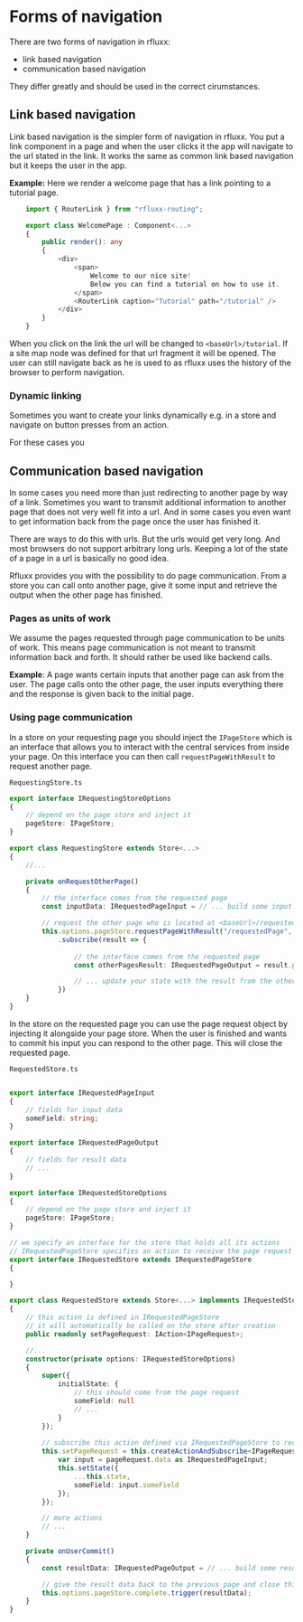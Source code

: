 # Forms of navigation

There are two forms of navigation in rfluxx:

- link based navigation
- communication based navigation

They differ greatly and should be used in the correct cirumstances.

## Link based navigation

Link based navigation is the simpler form of navigation in rfluxx. You put a link component in a page and when the user clicks it the app will navigate to the url stated in the link. It works the same as common link based navigation but it keeps the user in the app.

__Example:__
Here we render a welcome page that has a link pointing to a tutorial page.

```typescript
    import { RouterLink } from "rfluxx-routing";

    export class WelcomePage : Component<...>
    {
        public render(): any 
        {
            <div>
                <span>
                    Welcome to our nice site!
                    Below you can find a tutorial on how to use it.
                </span>
                <RouterLink caption="Tutorial" path="/tutorial" />
            </div>
        }
    }
```

When you click on the link the url will be changed to `<baseUrl>/tutorial`. If a site map node was defined for that url fragment it will be opened. The user can still navigate back as he is used to as rfluxx uses the history of the browser to perform navigation.

### Dynamic linking

Sometimes you want to create your links dynamically e.g. in a store and navigate on button presses from an action.

For these cases you

## Communication based navigation

In some cases you need more than just redirecting to another page by way of a link. Sometimes you want to transmit additional information to another page that does not very well fit into a url. And in some cases you even want to get information back from the page once the user has finished it. 

There are ways to do this with urls. But the urls would get very long. And most browsers do not support arbitrary long urls. Keeping a lot of the state of a page in a url is basically no good idea.

Rfluxx provides you with the possibility to do page communication. From a store you can call onto another page, give it some input and retrieve the output when the other page has finished. 

### Pages as units of work

We assume the pages requested through page communication to be units of work. This means page communication is not meant to transmit information back and forth. It should rather be used like backend calls.

__Example__: A page wants certain inputs that another page can ask from the user. The page calls onto the other page, the user inputs everything there and the response is given back to the initial page.

### Using page communication

In a store on your requesting page you should inject the `IPageStore` which is an interface that allows you to interact with the central services from inside your page. On this interface you can then call `requestPageWithResult` to request another page.

`RequestingStore.ts`
```typescript
export interface IRequestingStoreOptions
{
    // depend on the page store and inject it
    pageStore: IPageStore;
}

export class RequestingStore extends Store<...>
{
    //...

    private onRequestOtherPage()
    {
        // the interface comes from the requested page
        const inputData: IRequestedPageInput = // ... build some input data

        // request the other page who is located at <baseUrl>/requestedPage
        this.options.pageStore.requestPageWithResult("/requestedPage", inputData)
            .subscribe(result => {
                
                // the interface comes from the requested page
                const otherPagesResult: IRequestedPageOutput = result.pageResult;

                // ... update your state with the result from the other page
            })
    }
}
```

In the store on the requested page you can use the page request object by injecting it alongside your page store. When the user is finished and wants to commit his input you can respond to the other page. This will close the requested page.

`RequestedStore.ts`
```typescript

export interface IRequestedPageInput 
{
    // fields for input data
    someField: string;
}

export interface IRequestedPageOutput 
{
    // fields for result data
    // ...
}

export interface IRequestedStoreOptions
{
    // depend on the page store and inject it
    pageStore: IPageStore;
}

// we specify an interface for the store that holds all its actions
// IRequestedPageStore specifies an action to receive the page request
export interface IRequestedStore extends IRequestedPageStore
{

}

export class RequestedStore extends Store<...> implements IRequestedStore
{
    // this action is defined in IRequestedPageStore
    // it will automatically be called on the store after creation
    public readonly setPageRequest: IAction<IPageRequest>;

    //...
    constructor(private options: IRequestedStoreOptions)
    {
        super({
            initialState: {
                // this should come from the page request
                someField: null 
                // ...              
            }
        });
        
        // subscribe this action defined via IRequestedPageStore to receive the page request object
        this.setPageRequest = this.createActionAndSubscribe<IPageRequest>(pageRequest => {
            var input = pageRequest.data as IRequestedPageInput;
            this.setState({
                ...this.state,
                someField: input.someField
            });
        });

        // more actions
        // ...
    }

    private onUserCommit()
    {
        const resultData: IRequestedPageOutput = // ... build some result data object

        // give the result data back to the previous page and close this page
        this.options.pageStore.complete.trigger(resultData);
    }
}
```